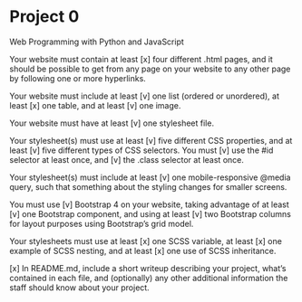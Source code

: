# Project 0

Web Programming with Python and JavaScript

Your website must contain at least [x] four different .html pages, and it should be possible to get from any page on your website to any other page by following one or more hyperlinks.

Your website must include at least [v] one list (ordered or unordered), at least [x] one table, and at least [v] one image.

Your website must have at least [v] one stylesheet file.

Your stylesheet(s) must use at least [v] five different CSS properties, and at least [v] five different types of CSS selectors. You must [v] use the #id selector at least once, and [v] the .class selector at least once.

Your stylesheet(s) must include at least [v] one mobile-responsive @media query, such that something about the styling changes for smaller screens.

You must use [v] Bootstrap 4 on your website, taking advantage of at least [v] one Bootstrap component, and using at least [v] two Bootstrap columns for layout purposes using Bootstrap’s grid model.

Your stylesheets must use at least [x] one SCSS variable, at least [x] one example of SCSS nesting, and at least [x] one use of SCSS inheritance.

[x] In README.md, include a short writeup describing your project, what’s contained in each file, and (optionally) any other additional information the staff should know about your project.
